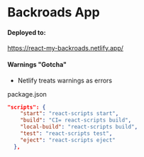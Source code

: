 # Backroads App

#### Deployed to:

https://react-my-backroads.netlify.app/

#### Warnings "Gotcha"

-   Netlify treats warnings as errors

package.json

```json
"scripts": {
    "start": "react-scripts start",
    "build": "CI= react-scripts build",
    "local-build": "react-scripts build",
    "test": "react-scripts test",
    "eject": "react-scripts eject"
  },
```
